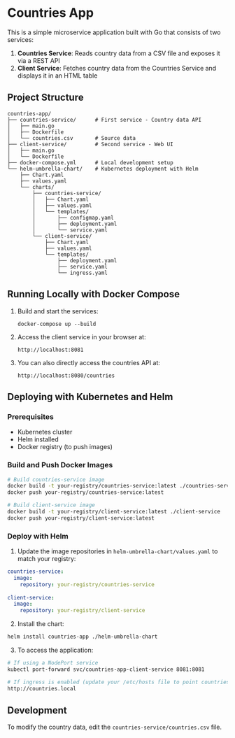 # Countries App

This is a simple microservice application built with Go that consists of two services:

1. **Countries Service**: Reads country data from a CSV file and exposes it via a REST API
2. **Client Service**: Fetches country data from the Countries Service and displays it in an HTML table

## Project Structure

```
countries-app/
├── countries-service/      # First service - Country data API
│   ├── main.go
│   ├── Dockerfile
│   └── countries.csv       # Source data
├── client-service/         # Second service - Web UI
│   ├── main.go
│   └── Dockerfile
├── docker-compose.yml      # Local development setup
└── helm-umbrella-chart/    # Kubernetes deployment with Helm
    ├── Chart.yaml
    ├── values.yaml
    └── charts/
        ├── countries-service/
        │   ├── Chart.yaml
        │   ├── values.yaml
        │   └── templates/
        │       ├── configmap.yaml
        │       ├── deployment.yaml
        │       └── service.yaml
        └── client-service/
            ├── Chart.yaml
            ├── values.yaml
            └── templates/
                ├── deployment.yaml
                ├── service.yaml
                └── ingress.yaml
```

## Running Locally with Docker Compose

1. Build and start the services:
   ```
   docker-compose up --build
   ```

2. Access the client service in your browser at:
   ```
   http://localhost:8081
   ```

3. You can also directly access the countries API at:
   ```
   http://localhost:8080/countries
   ```

## Deploying with Kubernetes and Helm

### Prerequisites
- Kubernetes cluster
- Helm installed
- Docker registry (to push images)

### Build and Push Docker Images

```bash
# Build countries-service image
docker build -t your-registry/countries-service:latest ./countries-service
docker push your-registry/countries-service:latest

# Build client-service image
docker build -t your-registry/client-service:latest ./client-service
docker push your-registry/client-service:latest
```

### Deploy with Helm

1. Update the image repositories in `helm-umbrella-chart/values.yaml` to match your registry:

```yaml
countries-service:
  image:
    repository: your-registry/countries-service
    
client-service:
  image:
    repository: your-registry/client-service
```

2. Install the chart:

```bash
helm install countries-app ./helm-umbrella-chart
```

3. To access the application:

```bash
# If using a NodePort service
kubectl port-forward svc/countries-app-client-service 8081:8081

# If ingress is enabled (update your /etc/hosts file to point countries.local to your cluster IP)
http://countries.local
```

## Development

To modify the country data, edit the `countries-service/countries.csv` file.